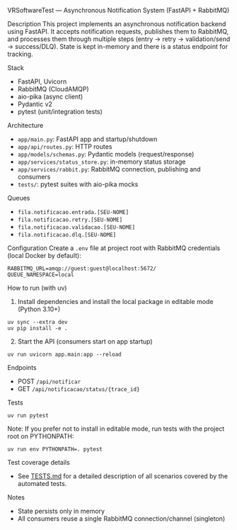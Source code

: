 VRSoftwareTest — Asynchronous Notification System (FastAPI + RabbitMQ)

Description
This project implements an asynchronous notification backend using FastAPI. It accepts notification requests, publishes them to RabbitMQ, and processes them through multiple steps (entry → retry → validation/send → success/DLQ). State is kept in-memory and there is a status endpoint for tracking.

Stack

- FastAPI, Uvicorn
- RabbitMQ (CloudAMQP)
- aio-pika (async client)
- Pydantic v2
- pytest (unit/integration tests)

Architecture

- `app/main.py`: FastAPI app and startup/shutdown
- `app/api/routes.py`: HTTP routes
- `app/models/schemas.py`: Pydantic models (request/response)
- `app/services/status_store.py`: in-memory status storage
- `app/services/rabbit.py`: RabbitMQ connection, publishing and consumers
- `tests/`: pytest suites with aio-pika mocks

Queues

- `fila.notificacao.entrada.[SEU-NOME]`
- `fila.notificacao.retry.[SEU-NOME]`
- `fila.notificacao.validacao.[SEU-NOME]`
- `fila.notificacao.dlq.[SEU-NOME]`

Configuration
Create a `.env` file at project root with RabbitMQ credentials (local Docker by default):

```
RABBITMQ_URL=amqp://guest:guest@localhost:5672/
QUEUE_NAMESPACE=local
```

How to run (with uv)

1. Install dependencies and install the local package in editable mode (Python 3.10+)

```
uv sync --extra dev
uv pip install -e .
```

2. Start the API (consumers start on app startup)

```
uv run uvicorn app.main:app --reload
```

Endpoints

- POST `/api/notificar`
- GET `/api/notificacao/status/{trace_id}`

Tests

```
uv run pytest
```

Note: If you prefer not to install in editable mode, run tests with the project root on PYTHONPATH:

```
uv run env PYTHONPATH=. pytest
```

Test coverage details

- See [TESTS.md](./TESTS.md) for a detailed description of all scenarios covered by the automated tests.

Notes

- State persists only in memory
- All consumers reuse a single RabbitMQ connection/channel (singleton)
